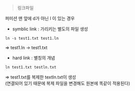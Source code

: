 > 링크파일  

퍼미션 맨 앞에 d가 아닌 l 이 있는 경우  

- symblic link  : 가리키는 별도의 파일 생성  

```
ln -s test1.txt test1.ln
```
=> test1.ln -> test1.txt
  
  
  
- hard link : 별칭의 개념  

```
ln test1.txt testln.txt  
```
=> test1.txt를 복제한 textln.txt이 생성  
(연결되어 있기 때문에 복제 파일을 변경해도 원본에 똑같이 적용된다)  

